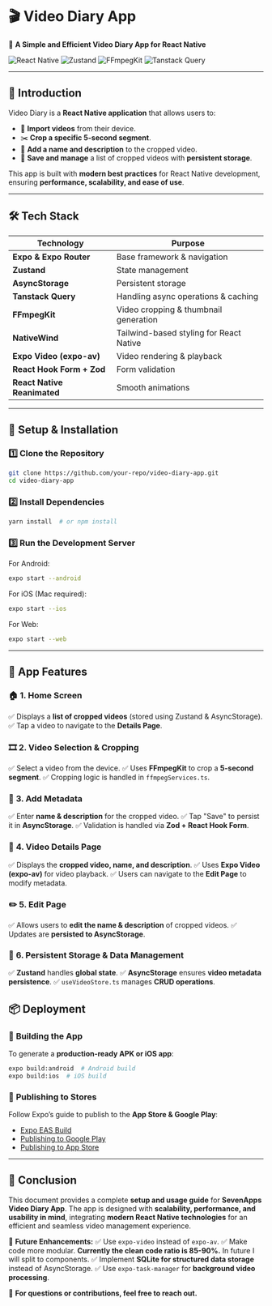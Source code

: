 # 🎬 **Video Diary App**

🚀 **A Simple and Efficient Video Diary App for React Native**

![React Native](https://img.shields.io/badge/React%20Native-Expo-blue) ![Zustand](https://img.shields.io/badge/State%20Management-Zustand-green) ![FFmpegKit](https://img.shields.io/badge/Video%20Processing-FFmpegKit-red) ![Tanstack Query](https://img.shields.io/badge/Async%20Logic-Tanstack%20Query-orange)

---

## 📌 **Introduction**
Video Diary is a **React Native application** that allows users to:
- 🎥 **Import videos** from their device.
- ✂️ **Crop a specific 5-second segment**.
- 📝 **Add a name and description** to the cropped video.
- 📂 **Save and manage** a list of cropped videos with **persistent storage**.

This app is built with **modern best practices** for React Native development, ensuring **performance, scalability, and ease of use**.

---

## 🛠 **Tech Stack**

| Technology            | Purpose |
|----------------------|----------------|
| **Expo & Expo Router** | Base framework & navigation |
| **Zustand**           | State management |
| **AsyncStorage**      | Persistent storage |
| **Tanstack Query**    | Handling async operations & caching |
| **FFmpegKit**        | Video cropping & thumbnail generation |
| **NativeWind**        | Tailwind-based styling for React Native |
| **Expo Video (expo-av)**        | Video rendering & playback |
| **React Hook Form + Zod** | Form validation |
| **React Native Reanimated** | Smooth animations |

---

## 🚀 **Setup & Installation**

### **1️⃣ Clone the Repository**
```sh
git clone https://github.com/your-repo/video-diary-app.git
cd video-diary-app
```

### **2️⃣ Install Dependencies**
```sh
yarn install  # or npm install
```

### **3️⃣ Run the Development Server**
For Android:
```sh
expo start --android
```
For iOS (Mac required):
```sh
expo start --ios
```
For Web:
```sh
expo start --web
```

---

## 📱 **App Features**

### 🏠 **1. Home Screen**
✅ Displays a **list of cropped videos** (stored using Zustand & AsyncStorage).
✅ Tap a video to navigate to the **Details Page**.

### 🎞 **2. Video Selection & Cropping**
✅ Select a video from the device.
✅ Uses **FFmpegKit** to crop a **5-second segment**.
✅ Cropping logic is handled in `ffmpegServices.ts`.

### 📝 **3. Add Metadata**
✅ Enter **name & description** for the cropped video.
✅ Tap "Save" to persist it in **AsyncStorage**.
✅ Validation is handled via **Zod + React Hook Form**.

### 📂 **4. Video Details Page**
✅ Displays the **cropped video, name, and description**.
✅ Uses **Expo Video (expo-av)** for video playback.
✅ Users can navigate to the **Edit Page** to modify metadata.

### ✏️ **5. Edit Page**
✅ Allows users to **edit the name & description** of cropped videos.
✅ Updates are **persisted to AsyncStorage**.

### 💾 **6. Persistent Storage & Data Management**
✅ **Zustand** handles **global state**.
✅ **AsyncStorage** ensures **video metadata persistence**.
✅ `useVideoStore.ts` manages **CRUD operations**.

## 📦 **Deployment**

### 🔧 **Building the App**
To generate a **production-ready APK or iOS app**:
```sh
expo build:android  # Android build
expo build:ios  # iOS build
```

### 🚀 **Publishing to Stores**
Follow Expo’s guide to publish to the **App Store & Google Play**:
- [Expo EAS Build](https://docs.expo.dev/build/introduction/)
- [Publishing to Google Play](https://docs.expo.dev/submit/android/)
- [Publishing to App Store](https://docs.expo.dev/submit/ios/)

---

## 🏁 **Conclusion**
This document provides a complete **setup and usage guide** for **SevenApps Video Diary App**. The app is designed with **scalability, performance, and usability in mind**, integrating **modern React Native technologies** for an efficient and seamless video management experience.

🔹 **Future Enhancements:**
✅ Use `expo-video` instead of `expo-av`.
✅ Make code more modular. **Currently the clean code ratio is 85-90%.** In future I will split to components.
✅ Implement **SQLite for structured data storage** instead of AsyncStorage.
✅ Use `expo-task-manager` for **background video processing**.

📩 **For questions or contributions, feel free to reach out.**